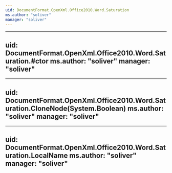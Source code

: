 ```yaml
---
uid: DocumentFormat.OpenXml.Office2010.Word.Saturation
ms.author: "soliver"
manager: "soliver"
---
```


---
uid: DocumentFormat.OpenXml.Office2010.Word.Saturation.#ctor
ms.author: "soliver"
manager: "soliver"
---

---
uid: DocumentFormat.OpenXml.Office2010.Word.Saturation.CloneNode(System.Boolean)
ms.author: "soliver"
manager: "soliver"
---

---
uid: DocumentFormat.OpenXml.Office2010.Word.Saturation.LocalName
ms.author: "soliver"
manager: "soliver"
---
